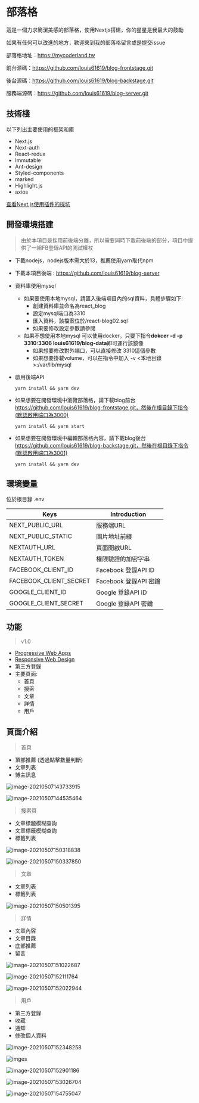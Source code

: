 

# 部落格

這是一個力求簡潔美感的部落格，使用Nextjs搭建，你的星星是我最大的鼓勵

如果有任何可以改進的地方，歡迎來到我的部落格留言或是提交issue

部落格地址：https://mycoderland.tw

前台源碼：https://github.com/louis61619/blog-frontstage.git

後台源碼：https://github.com/louis61619/blog-backstage.git

服務端源碼：https://github.com/louis61619/blog-server.git



## 技術棧

以下列出主要使用的框架和庫

- Next.js
- Next-auth
- React-redux
- Immutable
- Ant-design
- Styled-components
- marked
- Highlight.js
- axios

[查看Next.js使用插件的採坑](https://www.mycoderland.tw/detail/16)



## 開發環境搭建

> 由於本項目是採用前後端分離，所以需要同時下載前後端的部分，項目中提供了一組FB登錄API的測試權杖

- 下載nodejs，nodejs版本需大於13，推薦使用yarn取代npm

- 下載本項目後端 : https://github.com/louis61619/blog-server

- 資料庫使用mysql

  - 如果要使用本地mysql，請匯入後端項目內的sql資料，具體步驟如下:
    - 創建資料庫並命名為react_blog
    - 設定mysql端口為3310
    - 匯入資料，該檔案位於/react-blog02.sql
    - 如果要修改設定參數請參閱
  - 如果不想使用本地mysql 可以使用docker，只要下指令**dokcer -d -p 3310:3306 louis61619/blog-data**即可運行該鏡像
    - 如果想要修改對外端口，可以直接修改 3310這個參數
    - 如果想要掛載volume，可以在指令中加入 -v <本地目錄>:/var/lib/mysql

- 啟用後端API

  ```
  yarn install && yarn dev
  ```

- 如果想要在開發環境中瀏覽部落格，請下載blog前台 https://github.com/louis61619/blog-frontstage.git，然後在根目錄下指令(默認啟用端口為3000)

  ```
  yarn install && yarn start
  ```

- 如果想要在開發環境中編輯部落格內容，請下載blog後台 https://github.com/louis61619/blog-backstage.git，然後在根目錄下指令(默認啟用端口為3001)

  ```
  yarn install && yarn dev
  ```

  

## 環境變量

位於根目錄 .env

| Keys                   | Introduction          |
| ---------------------- | --------------------- |
| NEXT_PUBLIC_URL        | 服務端URL             |
| NEXT_PUBLIC_STATIC     | 圖片地址前綴          |
| NEXTAUTH_URL           | 頁面開啟URL           |
| NEXTAUTH_TOKEN         | 權限驗證的加密字串    |
| FACEBOOK_CLIENT_ID     | Facebook 登錄API ID   |
| FACEBOOK_CLIENT_SECRET | Facebook 登錄API 密鑰 |
| GOOGLE_CLIENT_ID       | Google 登錄API ID     |
| GOOGLE_CLIENT_SECRET   | Google 登錄API 密鑰   |



## 功能

> v1.0

- [Progressive Web Apps](https://web.dev/progressive-web-apps/)
- [Responsive Web Design](https://zh.wikipedia.org/zh-tw/响应式网页设计)
- 第三方登錄
- 主要頁面: 
  - 首頁
  - 搜索
  - 文章
  - 詳情
  - 用戶



## 頁面介紹

>  首頁 

- 頂部推薦 (透過點擊數量判斷)
- 文章列表
- 博主訊息

![image-20210507143733915](./images/image-20210507143733915.png)

![image-20210507144535464](./images/image-20210507144535464.png)



> 搜索頁

- 文章標題模糊查詢
- 文章標籤模糊查詢
- 標籤列表

![image-20210507150318838](./images/image-20210507150318838.png)

![image-20210507150337850](./images/image-20210507150337850.png)

> 文章

- 文章列表
- 標籤列表

![image-20210507150501395](./images/image-20210507150501395.png)



>  詳情

- 文章內容
- 文章目錄
- 底部推薦
- 留言

![image-20210507151022687](./images/image-20210507151022687.png)

![image-20210507152111764](./images/image-20210507152111764.png)

![image-20210507152022944](./images/image-20210507152022944.png)

> 用戶

- 第三方登錄
- 收藏
- 通知
- 修改個人資料

![image-20210507152348258](./images/image-20210507152348258.png)

![imges](./images/%E8%9E%A2%E5%B9%95%E6%93%B7%E5%8F%96%E7%95%AB%E9%9D%A2%202021-05-07%20152603.png)

![image-20210507152901186](./images/image-20210507152901186.png)

![image-20210507153026704](./images/image-20210507153026704.png)

![image-20210507154755047](./images/image-20210507154755047.png)

